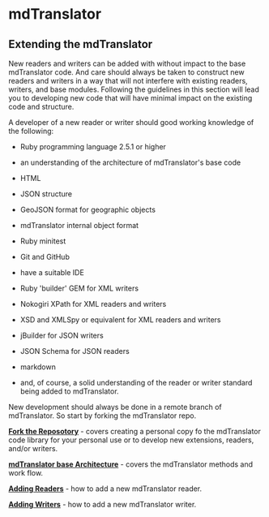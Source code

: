 # mdTranslator

## Extending the mdTranslator

New readers and writers can be added with without impact to the base mdTranslator code.  And care should always be taken to construct new readers and writers in a way that will not interfere with existing readers, writers, and base modules.  Following the guidelines in this section will lead you to developing new code that will have minimal impact on the existing code and structure.  

A developer of a new reader or writer should good working knowledge of the following:

* Ruby programming language 2.5.1 or higher

* an understanding of the architecture of mdTranslator's base code

* HTML

* JSON structure

* GeoJSON format for geographic objects

* mdTranslator internal object format

* Ruby minitest

* Git and GitHub

* have a suitable IDE 

* Ruby 'builder' GEM for XML writers

* Nokogiri XPath for XML readers and writers

* XSD and XMLSpy or equivalent for XML readers and writers

* jBuilder for JSON writers

* JSON Schema for JSON readers

* markdown

* and, of course, a solid understanding of the reader or writer standard being added to mdTranslator.  

New development should always be done in a remote branch of mdTranslator.  So start by forking the mdTranslator repo.

[__Fork the Reposotory__](forkRepository.md) - covers creating a personal copy fo the mdTranslator code library for your personal use or to develop new extensions, readers, and/or writers.

[__mdTranslator base Architecture__](folderStructure.md) - covers the mdTranslator methods and work flow.  

[__Adding Readers__](addReadWrite.md) - how to add a new mdTranslator reader. 

[__Adding Writers__](creatingWriters.md) - how to add a new mdTranslator writer. 
